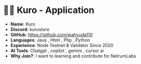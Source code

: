 #  🧑‍💻 Kuro - Application

- **Name**: Kuro 
- **Discord**: kurostore
- **GitHub**: https://github.com/wahyuda110
- **Languages**: Java , Html , Php , Python
- **Experience**: Node Testnet & Validator Since 2020
- **AI Tools**: Chatgpt , copilot , gemini , cursor ai
- **Why Join?**: I want to learning and contribute for NetrumLabs

